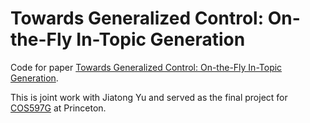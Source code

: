 # Towards Generalized Control: On-the-Fly In-Topic Generation

Code for paper [Towards Generalized Control: On-the-Fly In-Topic Generation](https://michaelwilliamtang.github.io/blog/papers/OnTheFly.pdf).

This is joint work with Jiatong Yu and served as the final project for [COS597G](https://www.cs.princeton.edu/courses/archive/fall22/cos597G/) at Princeton.
